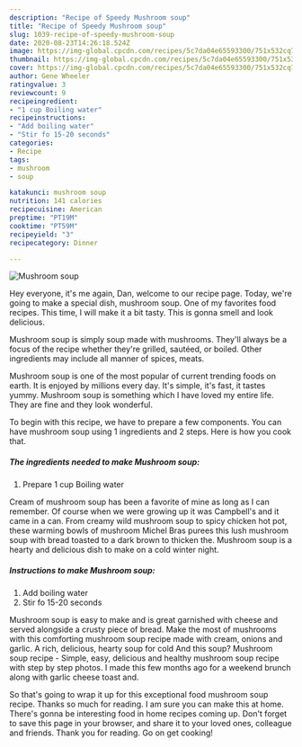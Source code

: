 ```yaml
---
description: "Recipe of Speedy Mushroom soup"
title: "Recipe of Speedy Mushroom soup"
slug: 1039-recipe-of-speedy-mushroom-soup
date: 2020-08-23T14:26:18.524Z
image: https://img-global.cpcdn.com/recipes/5c7da04e65593300/751x532cq70/mushroom-soup-recipe-main-photo.jpg
thumbnail: https://img-global.cpcdn.com/recipes/5c7da04e65593300/751x532cq70/mushroom-soup-recipe-main-photo.jpg
cover: https://img-global.cpcdn.com/recipes/5c7da04e65593300/751x532cq70/mushroom-soup-recipe-main-photo.jpg
author: Gene Wheeler
ratingvalue: 3
reviewcount: 9
recipeingredient:
- "1 cup Boiling water"
recipeinstructions:
- "Add boiling water"
- "Stir fo 15-20 seconds"
categories:
- Recipe
tags:
- mushroom
- soup

katakunci: mushroom soup 
nutrition: 141 calories
recipecuisine: American
preptime: "PT19M"
cooktime: "PT59M"
recipeyield: "3"
recipecategory: Dinner

---
```



![Mushroom soup](https://img-global.cpcdn.com/recipes/5c7da04e65593300/751x532cq70/mushroom-soup-recipe-main-photo.jpg)

Hey everyone, it's me again, Dan, welcome to our recipe page. Today, we're going to make a special dish, mushroom soup. One of my favorites food recipes. This time, I will make it a bit tasty. This is gonna smell and look delicious.

Mushroom soup is simply soup made with mushrooms. They&#39;ll always be a focus of the recipe whether they&#39;re grilled, sautéed, or boiled. Other ingredients may include all manner of spices, meats.

Mushroom soup is one of the most popular of current trending foods on earth. It is enjoyed by millions every day. It's simple, it's fast, it tastes yummy. Mushroom soup is something which I have loved my entire life. They are fine and they look wonderful.


To begin with this recipe, we have to prepare a few components. You can have mushroom soup using 1 ingredients and 2 steps. Here is how you cook that.

<!--inarticleads1-->

##### The ingredients needed to make Mushroom soup:

1. Prepare 1 cup Boiling water


Cream of mushroom soup has been a favorite of mine as long as I can remember. Of course when we were growing up it was Campbell&#39;s and it came in a can. From creamy wild mushroom soup to spicy chicken hot pot, these warming bowls of mushroom Michel Bras purees this lush mushroom soup with bread toasted to a dark brown to thicken the. Mushroom soup is a hearty and delicious dish to make on a cold winter night. 

<!--inarticleads2-->

##### Instructions to make Mushroom soup:

1. Add boiling water
1. Stir fo 15-20 seconds


Mushroom soup is easy to make and is great garnished with cheese and served alongside a crusty piece of bread. Make the most of mushrooms with this comforting mushroom soup recipe made with cream, onions and garlic. A rich, delicious, hearty soup for cold And this soup? Mushroom soup recipe - Simple, easy, delicious and healthy mushroom soup recipe with step by step photos. I made this few months ago for a weekend brunch along with garlic cheese toast and. 

So that's going to wrap it up for this exceptional food mushroom soup recipe. Thanks so much for reading. I am sure you can make this at home. There's gonna be interesting food in home recipes coming up. Don't forget to save this page in your browser, and share it to your loved ones, colleague and friends. Thank you for reading. Go on get cooking!
